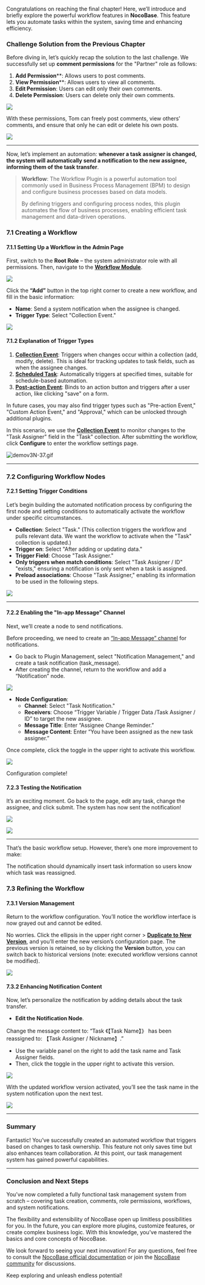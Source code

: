 Congratulations on reaching the final chapter! Here, we’ll introduce and briefly explore the powerful workflow features in **NocoBase**. This feature lets you automate tasks within the system, saving time and enhancing efficiency.

### Challenge Solution from the Previous Chapter

Before diving in, let’s quickly recap the solution to the last challenge. We successfully set up **comment permissions** for the "Partner" role as follows:

1. **Add Permission****: Allows users to post comments.
2. **View Permission****: Allows users to view all comments.
3. **Edit Permission**: Users can edit only their own comments.
4. **Delete Permission**: Users can delete only their own comments.

![](https://static-docs.nocobase.com/Solution/202410270004241729958664.png)

With these permissions, Tom can freely post comments, view others’ comments, and ensure that only he can edit or delete his own posts.

![](https://static-docs.nocobase.com/Solution/202410270011181729959078.png)

---

Now, let’s implement an automation: **whenever a task assigner is changed, the system will automatically send a notification to the new assignee, informing them of the task transfer**.

> **Workflow**: The Workflow Plugin is a powerful automation tool commonly used in Business Process Management (BPM) to design and configure business processes based on data models.
>
> By defining triggers and configuring process nodes, this plugin automates the flow of business processes, enabling efficient task management and data-driven operations.

### 7.1 Creating a Workflow

#### 7.1.1 Setting Up a Workflow in the Admin Page

First, switch to the **Root Role** – the system administrator role with all permissions. Then, navigate to the [**Workflow Module**](https://docs.nocobase.com/handbook/workflow).

![](https://static-docs.nocobase.com/Solution/202410270015231729959323.png)

Click the **“Add”** button in the top right corner to create a new workflow, and fill in the basic information:

- **Name**: Send a system notification when the assignee is changed.
- **Trigger Type**: Select "Collection Event."

![](https://static-docs.nocobase.com/Solution/202410270018231729959503.png)

#### 7.1.2 Explanation of Trigger Types

1. [**Collection Event**](https://docs.nocobase.com/handbook/workflow/triggers/collection): Triggers when changes occur within a collection (add, modify, delete). This is ideal for tracking updates to task fields, such as when the assignee changes.
2. [**Scheduled Task**](https://docs.nocobase.com/handbook/workflow/triggers/schedule): Automatically triggers at specified times, suitable for schedule-based automation.
3. [**Post-action Event**](https://docs.nocobase.com/handbook/workflow/triggers/post-action): Binds to an action button and triggers after a user action, like clicking "save" on a form.

In future cases, you may also find trigger types such as "Pre-action Event," "Custom Action Event," and "Approval," which can be unlocked through additional plugins.

In this scenario, we use the [**Collection Event**](https://docs.nocobase.com/handbook/workflow/triggers/collection) to monitor changes to the "Task Assigner" field in the "Task" collection. After submitting the workflow, click **Configure** to enter the workflow settings page.

![demov3N-37.gif](https://static-docs.nocobase.com/Solution/demov3N-37.gif)

---

### 7.2 Configuring Workflow Nodes

#### 7.2.1 Setting Trigger Conditions

Let’s begin building the automated notification process by configuring the first node and setting conditions to automatically activate the workflow under specific circumstances.

- **Collection**: Select "Task." (This collection triggers the workflow and pulls relevant data. We want the workflow to activate when the "Task" collection is updated.)
- **Trigger on**: Select "After adding or updating data."
- **Trigger Field**: Choose "Task Assigner."
- **Only triggers when match conditions**: Select "Task Assigner / ID" "exists," ensuring a notification is only sent when a task is assigned.
- **Preload associations**: Choose "Task Assigner," enabling its information to be used in the following steps.

![](https://static-docs.nocobase.com/Solution/demov3N-38.gif)

---

#### 7.2.2 Enabling the "In-app Message" Channel

Next, we’ll create a node to send notifications.

Before proceeding, we need to create an [“In-app Message” channel](https://docs.nocobase.com/handbook/notification-in-app-message) for notifications.

- Go back to Plugin Management, select "Notification Management," and create a task notification (task_message).
- After creating the channel, return to the workflow and add a “Notification” node.

![](https://static-docs.nocobase.com/Solution/demov3N-47N2RN.gif)

- **Node Configuration**:
  - **Channel**: Select "Task Notification."
  - **Receivers**: Choose “Trigger Variable / Trigger Data /Task Assigner / ID” to target the new assignee.
  - **Message Title**: Enter “Assignee Change Reminder.”
  - **Message Content**: Enter “You have been assigned as the new  task assigner.”

Once complete, click the toggle in the upper right to activate this workflow.

![](https://static-docs.nocobase.com/Solution/demov3N-48RN.gif)

Configuration complete!

#### 7.2.3 Testing the Notification

It’s an exciting moment. Go back to the page, edit any task, change the assignee, and click submit. The system has now sent the notification!

![](https://static-docs.nocobase.com/Solution/202410270402331729972953.png)

![](https://static-docs.nocobase.com/Solution/202410270359501729972790.png)

---

That’s the basic workflow setup. However, there’s one more improvement to make:

The notification should dynamically insert task information so users know which task was reassigned.

### 7.3 Refining the Workflow

#### 7.3.1 Version Management

Return to the workflow configuration. You’ll notice the workflow interface is now grayed out and cannot be edited.

No worries. Click the ellipsis in the upper right corner > [**Duplicate to New Version**](https://docs.nocobase.com/handbook/workflow/advanced/revisions), and you’ll enter the new version’s configuration page. The previous version is retained, so by clicking the **Version** button, you can switch back to historical versions (note: executed workflow versions cannot be modified).

![](https://static-docs.nocobase.com/Solution/demov3N-49.gif)

#### 7.3.2 Enhancing Notification Content

Now, let’s personalize the notification by adding details about the task transfer.

- **Edit the Notification Node**.

Change the message content to: “Task 《【Task Name】》 has been reassigned to: 【Task Assigner / Nickname】.”

- Use the variable panel on the right to add the task name and Task Assigner fields.
- Then, click the toggle in the upper right to activate this version.

![](https://static-docs.nocobase.com/Solution/demov3N-50RN.gif)

With the updated workflow version activated, you’ll see the task name in the system notification upon the next test.

![](https://static-docs.nocobase.com/Solution/demov3N-51.gif)

---

### Summary

Fantastic! You’ve successfully created an automated workflow that triggers based on changes to task ownership. This feature not only saves time but also enhances team collaboration. At this point, our task management system has gained powerful capabilities.

---

### Conclusion and Next Steps

You’ve now completed a fully functional task management system from scratch – covering task creation, comments, role permissions, workflows, and system notifications.

The flexibility and extensibility of NocoBase open up limitless possibilities for you. In the future, you can explore more plugins, customize features, or create complex business logic. With this knowledge, you’ve mastered the basics and core concepts of NocoBase.

We look forward to seeing your next innovation! For any questions, feel free to consult the [NocoBase official documentation](https://docs.nocobase.com/) or join the [NocoBase community](https://forum.nocobase.com/) for discussions.

Keep exploring and unleash endless potential!
